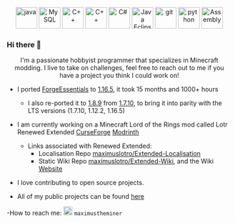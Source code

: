 
<p align="center">
  <img src="https://img.icons8.com/color/48/000000/java-coffee-cup-logo.png" alt="java" width="48" height="48" />
  <img src="https://img.icons8.com/color/48/000000/mysql-logo.png" alt="MySQL" width="48" height="48"/>
  <img src="https://img.icons8.com/color/48/000000/c-programming.png" alt="C++" width="48" height="48"/>
  <img src="https://img.icons8.com/color/48/000000/c-plus-plus-logo.png" alt="C++" width="48" height="48"/>
  <img src="https://img.icons8.com/color/48/000000/c-sharp-logo.png" alt="C#" width="48" height="48"/>
  <img src="https://img.icons8.com/officel/50/000000/java-eclipse.png" alt="Java Eclipse" width="48" height="48"/>
  <img src="https://img.icons8.com/color/48/000000/git.png" alt="git" width="48" height="48" /> 
  <img src="https://img.icons8.com/color/48/000000/python.png" alt="python" width="48" height="48" />
  <img src="https://img.icons8.com/color/48/000000/assembly.png" alt="Assembly" width="48" height="48" />
</p>

### Hi there 👋

<p align="center">
  I'm a passionate hobbyist programmer that specializes in Minecraft modding. I live to take on challenges, feel free to reach out to me if you have a project you think I could work on!
</p>

- I ported [ForgeEssentials](https://github.com/ForgeEssentials/ForgeEssentials) to [1.16.5](https://github.com/ForgeEssentials/ForgeEssentials/tree/1.16.5/develop), it took 15 months and 1000+ hours
  -  I also re-ported it to [1.8.9](https://github.com/ForgeEssentials/ForgeEssentials/tree/1.8.9/initial) from [1.7.10](https://github.com/ForgeEssentials/ForgeEssentials/tree/1.7.10/develop), to bring it into parity with the LTS versions (1.7.10, 1.12.2, 1.16.5)
- I am currently working on a Minecraft Lord of the Rings mod called Lotr Renewed Extended [CurseForge](https://legacy.curseforge.com/minecraft/mc-mods/lotr-renewed-extended) [Modrinth](https://modrinth.com/mod/lotr-renewed-extended)
  - Links associated with Renewed Extended:
    - Localisation Repo [maximuslotro/Extended-Localisation](https://github.com/maximuslotro/Extended-Localisation)
    - Static Wiki Repo [maximuslotro/Extended-Wiki](https://github.com/maximuslotro/Extended-Wiki), and the Wiki [Website](https://maximuslotro.github.io/Extended-Wiki/)

- I love contributing to open source projects.

- All of my public projects can be found [here](https://github.com/maximuslotro?tab=repositories)

-How to reach me:
<img src="https://img.icons8.com/color/48/000000/discord.png" alt="java" width="20" height="20" /> `maximustheminer`
